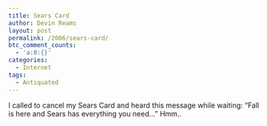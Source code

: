 ```yaml
---
title: Sears Card
author: Devin Reams
layout: post
permalink: /2006/sears-card/
btc_comment_counts:
  - 'a:0:{}'
categories:
  - Internet
tags:
  - Antiquated
---
```

I called to cancel my Sears Card and heard this message while waiting: &#8220;Fall is here and Sears has everything you need&#8230;&#8221; Hmm..